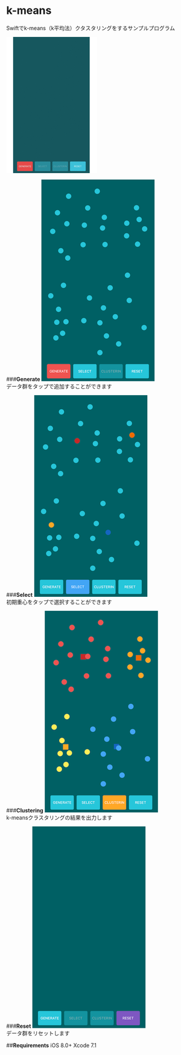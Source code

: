 # k-means
Swiftでk-means（k平均法）クタスタリングをするサンプルプログラム

![k-means](https://github.com/koooootake/k-means/blob/master/ScreenShot/k-means.gif)  

###**Generate**
![k-means](https://github.com/koooootake/k-means/blob/master/ScreenShot/generate.PNG)  
データ群をタップで追加することができます  　　

###**Select**
![k-means](https://github.com/koooootake/k-means/blob/master/ScreenShot/select.PNG)  
初期重心をタップで選択することができます  　　

###**Clustering**
![k-means](https://github.com/koooootake/k-means/blob/master/ScreenShot/clustering.PNG)  
k-meansクラスタリングの結果を出力します  　　

###**Reset**
![k-means](https://github.com/koooootake/k-means/blob/master/ScreenShot/reset.PNG)  
データ群をリセットします  　　

##**Requirements**
iOS 8.0+
Xcode 7.1
